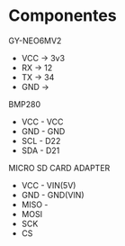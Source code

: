 # Componentes

GY-NEO6MV2

- VCC ->  3v3
- RX  ->  12
- TX  ->  34
- GND ->

BMP280

- VCC - VCC
- GND - GND
- SCL - D22
- SDA - D21


MICRO SD CARD ADAPTER

- VCC   - VIN(5V)
- GND   - GND(VIN)
- MISO  -
- MOSI
- SCK
- CS